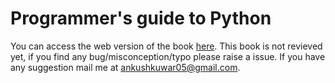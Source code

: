 # Programmer's guide to Python
You can access the web version of the book [here](https://www.pythonfordevs.com/). This book is not revieved yet, if you find any bug/misconception/typo please raise a issue. If you have any suggestion mail me at ankushkuwar05@gmail.com.
